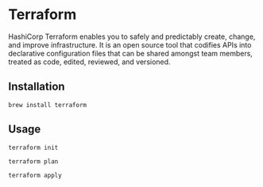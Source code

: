 # Terraform

HashiCorp Terraform enables you to safely and predictably create, change, and improve infrastructure. It is an open source tool that codifies APIs into declarative configuration files that can be shared amongst team members, treated as code, edited, reviewed, and versioned.

## Installation

```
brew install terraform
```

## Usage

```
terraform init
```

```
terraform plan
```

```
terraform apply
```





